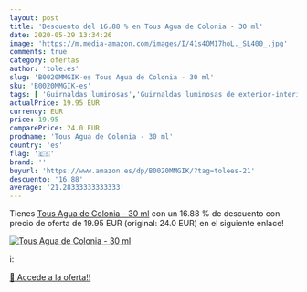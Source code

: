 ```yaml
---
layout: post
title: 'Descuento del 16.88 % en Tous Agua de Colonia - 30 ml'
date: 2020-05-29 13:34:26
image: 'https://m.media-amazon.com/images/I/41s4OM17hoL._SL400_.jpg'
comments: true
category: ofertas
author: 'tole.es'
slug: 'B0020MMGIK-es Tous Agua de Colonia - 30 ml'
sku: 'B0020MMGIK-es'
tags: [ 'Guirnaldas luminosas','Guirnaldas luminosas de exterior-interior','Iluminación','agua','colonia','de', ]
actualPrice: 19.95 EUR
currency: EUR
price: 19.95
comparePrice: 24.0 EUR
prodname: 'Tous Agua de Colonia - 30 ml'
country: 'es'
flag: '🇪🇸'
brand: ''
buyurl: 'https://www.amazon.es/dp/B0020MMGIK/?tag=tolees-21'
descuento: '16.88'
average: '21.28333333333333'
---
```


Tienes [Tous Agua de Colonia - 30 ml](https://www.amazon.es/dp/B0020MMGIK/?tag=tolees-21) con un 16.88 % de descuento con precio de oferta de 19.95 EUR (original: 24.0 EUR) en el siguiente enlace!

[![Tous Agua de Colonia - 30 ml](https://m.media-amazon.com/images/I/41s4OM17hoL._SL400_.jpg)](https://www.amazon.es/dp/B0020MMGIK/?tag=tolees-21)

ℹ️:


[🛒 Accede a la oferta!!](https://www.amazon.es/dp/B0020MMGIK/?tag=tolees-21)
